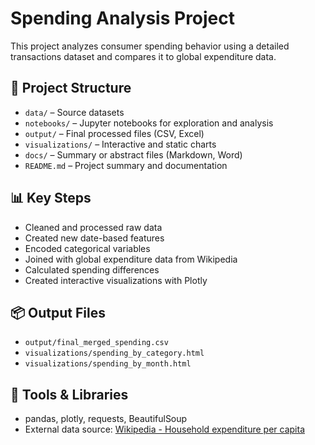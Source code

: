 # Spending Analysis Project

This project analyzes consumer spending behavior using a detailed transactions dataset and compares it to global expenditure data.

## 📁 Project Structure
- `data/` – Source datasets
- `notebooks/` – Jupyter notebooks for exploration and analysis
- `output/` – Final processed files (CSV, Excel)
- `visualizations/` – Interactive and static charts
- `docs/` – Summary or abstract files (Markdown, Word)
- `README.md` – Project summary and documentation

## 📊 Key Steps
- Cleaned and processed raw data
- Created new date-based features
- Encoded categorical variables
- Joined with global expenditure data from Wikipedia
- Calculated spending differences
- Created interactive visualizations with Plotly

## 📦 Output Files
- `output/final_merged_spending.csv`
- `visualizations/spending_by_category.html`
- `visualizations/spending_by_month.html`

## 🔧 Tools & Libraries
- pandas, plotly, requests, BeautifulSoup
- External data source: [Wikipedia - Household expenditure per capita](https://en.wikipedia.org/wiki/List_of_countries_by_household_final_consumption_expenditure_per_capita)


